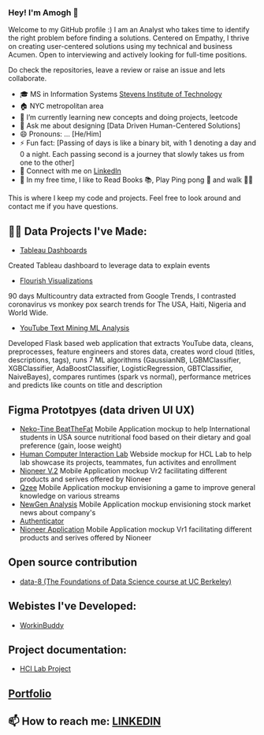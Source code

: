 ### Hey! I'm Amogh 👋

Welcome to my GitHub profile :) 
I am an Analyst who takes time to identify the right problem before finding a solutions. Centered on Empathy, I thrive on creating user-centered solutions using my technical and business Acumen. Open to interviewing and actively looking for full-time positions.

Do check the repositories, leave a review or raise an issue and lets collaborate.

- 🎓 MS in Information Systems [Stevens Institute of Technology](https://www.stevens.edu/school-business/masters-programs/information-systems)
- 🏠 NYC metropolitan area
- 🌱 I’m currently learning new concepts and doing projects, leetcode
- 💬 Ask me about designing [Data Driven Human-Centered Solutions]
- 😄 Pronouns: ... [He/Him]
- ⚡ Fun fact: [Passing of days is like a binary bit, with 1 denoting a day and 0 a night. Each passing second is a journey that slowly takes us from one to the other]
- 🤝 Connect with me on [LinkedIn](https://www.linkedin.com/in/amoghkokari/)
- 🎈 In my free time, I like to Read Books 📚, Play Ping pong 🏓 and walk 🚶‍♂️

This is where I keep my code and projects. Feel free to look around and contact me if you have questions.

## 👨‍💻 Data Projects I've Made:

- [Tableau Dashboards](https://public.tableau.com/app/profile/amoghkokari)

Created Tableau dashboard to leverage data to explain events

- [Flourish Visualizations](https://public.flourish.studio/visualisation/10860806/)

90 days Multicountry data extracted from Google Trends, I contrasted coronavirus vs monkey pox search trends for The USA, Haiti, Nigeria and World Wide.

- [YouTube Text Mining ML Analysis](https://github.com/amoghkokari/youTube_textMining_ML_Analysis)

Developed Flask based web application that extracts YouTube data, cleans, preprocesses, feature engineers and stores data, creates word cloud (titles, descriptions, tags), runs 7 ML algorithms (GaussianNB, LGBMClassifier, XGBClassifier, AdaBoostClassifier, LogisticRegression, GBTClassifier, NaiveBayes), compares runtimes (spark vs normal), performance metrices and predicts like counts on title and description

## Figma Prototpyes (data driven UI UX)

- [Neko-Tine BeatTheFat](https://www.figma.com/proto/kOJYB4BlA9dLRKlucSTUig/BTF?type=design&node-id=8-2&t=CAubBeAtzthSb0bF-1&scaling=scale-down&page-id=0%3A1&starting-point-node-id=8%3A2&mode=design)
  Mobile Application mockup to help International students in USA source nutritional food based on their dietary and goal preference (gain, loose weight)
- [Human Computer Interaction Lab](https://www.figma.com/proto/NT0i0Lx5zegnNuJArNAMWS/StevensHCI?node-id=1%3A2&starting-point-node-id=1%3A2)
  Webside mockup for HCL Lab to help lab showcase its projects, teammates, fun activites and enrollment
- [Nioneer V.2](https://www.figma.com/proto/LzOZNJ2rKPeGM7xzjn9vrE/Untitled?node-id=1%3A2)
  Mobile Application mockup Vr2 facilitating different products and serives offered by Nioneer
- [Qzee](https://www.figma.com/proto/AuFRUijarfTwSzMDBsoin3/Qzeee?node-id=0%3A3&scaling=scale-down&page-id=0%3A1&starting-point-node-id=11%3A2)
  Mobile Application mockup envisioning a game to improve general knowledge on various streams
- [NewGen Analysis](https://www.figma.com/proto/YWytkthtZJxeRyecV2cI2s/NGA?node-id=11%3A5&scaling=scale-down&page-id=11%3A0&starting-point-node-id=39%3A76&show-proto-sidebar=1)
  Mobile Application mockup envisioning stock market news about company's 
- [Authenticator](https://www.figma.com/proto/UnCjKfv9U8qaThBja217a9/Authenticator?node-id=7%3A194&scaling=min-zoom&page-id=0%3A1)
- [Nioneer Application](https://www.figma.com/proto/BjfEVzu7iWSEQ7ZtsHQvZ0/UI?node-id=1%3A25&scaling=scale-down&page-id=0%3A1&starting-point-node-id=1%3A5)
  Mobile Application mockup Vr1 facilitating different products and serives offered by Nioneer

## Open source contribution

- [data-8 (The Foundations of Data Science course at UC Berkeley)](https://github.com/data-8/datascience/pull/576)

## Webistes I've Developed:

- [WorkinBuddy](http://workinbuddy.com)

## Project documentation:

- [HCI Lab Project](https://amoghkokari.slite.page/p/HqNWOHL0w_jkiA/HCI-LAB-Project-Document)

## [Portfolio](https://padlet.com/amoghkokari/my-portfolio-pmedtgib3l3qk1ma)

## 📫 How to reach me: [LINKEDIN](https://www.linkedin.com/in/amoghkokari/)
